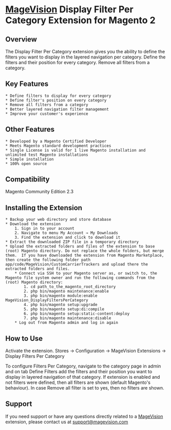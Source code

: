 # [MageVision](https://www.magevision.com/) Display Filter Per Category Extension for Magento 2

## Overview
The Display Filter Per Category extension gives you the ability to define the filters you want to display in the layered navigation per category. 
Define the filters and their position for every category. Remove all filters from a category.

## Key Features
	* Define filters to display for every category
	* Define filter's position on every category
	* Remove all filters from a category
	* Better layered navigation filter management
    * Improve your customer's experience
	
## Other Features
	* Developed by a Magento Certified Developer
	* Meets Magento standard development practices
    * Single License is valid for 1 live Magento installation and unlimited test Magento installations
	* Simple installation
	* 100% open source

## Compatibility
Magento Community Edition 2.3
	
## Installing the Extension
	* Backup your web directory and store database
	* Download the extension
		1. Sign in to your account
		2. Navigate to menu My Account → My Downloads
		3. Find the extension and click to download it
	* Extract the downloaded ZIP file in a temporary directory
	* Upload the extracted folders and files of the extension to base (root) Magento directory. Do not replace the whole folders, but merge them.  If you have downloaded the extension from Magento Marketplace, then create the following folder path app/code/MageVision/CustomCarrierTrackers and upload there the extracted folders and files.
        * Connect via SSH to your Magento server as, or switch to, the Magento file system owner and run the following commands from the (root) Magento directory:
            1. cd path_to_the_magento_root_directory 
            2. php bin/magento maintenance:enable
            3. php bin/magento module:enable MageVision_DisplayFiltersPerCategory
            4. php bin/magento setup:upgrade
            5. php bin/magento setup:di:compile
            6. php bin/magento setup:static-content:deploy
            7. php bin/magento maintenance:disable
        * Log out from Magento admin and log in again
		
## How to Use

Activate the extension. 
Stores -> Configuration -> MageVision Extensions -> Display Filters Per Category

To configure Filters Per Category, navigate to the category page in admin and on tab Define Filters add the filters and their position
you want to display in layered navigation of that category. If extension is enabled and not filters were defined, then all filters are shown (default Magento's behaviour). 
In case Remove all filter is set to yes, then no filters are shown.

## Support
If you need support or have any questions directly related to a [MageVision](https://www.magevision.com/) extension, please contact us at [support@magevision.com](mailto:support@magevision.com)